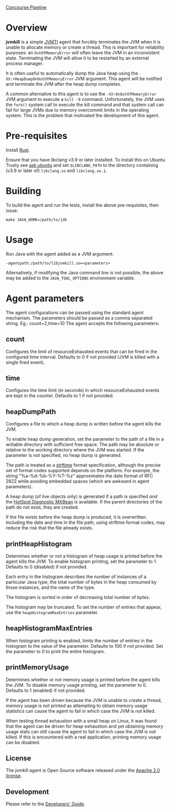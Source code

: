 [Concourse Pipeline](https://java-experience.ci.springapps.io/pipelines/jvmkill)

# Overview

**jvmkill** is a simple [JVMTI][] agent that forcibly terminates the JVM
when it is unable to allocate memory or create a thread. This is important
for reliability purposes: an `OutOfMemoryError` will often leave the JVM
in an inconsistent state. Terminating the JVM will allow it to be restarted
by an external process manager.

[JVMTI]: http://docs.oracle.com/javase/8/docs/technotes/guides/jvmti/

It is often useful to automatically dump the Java heap using the
`-XX:+HeapDumpOnOutOfMemoryError` JVM argument. This agent will be
notified and terminate the JVM after the heap dump completes.

A common alternative to this agent is to use the
`-XX:OnOutOfMemoryError` JVM argument to execute a `kill -9` command.
Unfortunately, the JVM uses the `fork()` system call to execute the kill
command and that system call can fail for large JVMs due to memory
overcommit limits in the operating system.  This is the problem that
motivated the development of this agent.

# Pre-requisites

Install [Rust][].

Ensure that you have libclang v3.9 or later installed. To install this on Ubuntu Trusty see [ask ubuntu][]
and set `$LIBCLANG_PATH` to the directory containing (v3.9 or later of) `libclang.so` and `libclang.so.1`.

[Rust]: https://www.rust-lang.org/en-US/install.html
[ask ubuntu]: https://askubuntu.com/questions/787383/how-to-install-llvm-3-9
    
# Building

To build the agent and run the tests, install the above pre-requisites, then issue:

    make JAVA_HOME=/path/to/jdk
    
# Usage

Run Java with the agent added as a JVM argument:

    -agentpath:/path/to/libjvmkill.so=<parameters>

Alternatively, if modifying the Java command line is not possible, the
above may be added to the `JAVA_TOOL_OPTIONS` environment variable.

# Agent parameters

The agent configurations can be passed using the standard agent mechanism.
The parameters should be passed as a comma separated string. Eg.: count=2,time=10
The agent accepts the following parameters:

## count

Configures the limit of resourceExhausted events that can be fired in the configured
time interval. Defaults to 0 if not provided (JVM is killed with a single fired event).

## time

Configures the time limit (in seconds) in which resourceExhausted events are kept in 
the counter. Defaults to 1 if not provided.

## heapDumpPath

Configures a file to which a heap dump is written before the agent kills the JVM.

To enable heap dump generation, set the parameter to the path of a file in a writable directory with sufficient free space.
The path may be absolute or relative to the working directory where the JVM was started.
If the parameter is not specified, no heap dump is generated.

The path is treated as a [strftime](https://linux.die.net/man/3/strftime) format specification,
although the precise set of format codes supported depends on the platform.
For example, the string "%a-%d-%b-%Y-%T-%z" approximates the date format of RFC 2822 while avoiding embedded spaces
(which are awkward in agent parameters).

A heap dump (of live objects only) is generated if a path is specified _and_ the 
[HotSpot Diagnostic MXBean](https://docs.oracle.com/javase/8/docs/jre/api/management/extension/com/sun/management/HotSpotDiagnosticMXBean.html)
is available.
If the parent directories of the path do not exist, they are created.

If the file exists before the heap dump is produced, it is overwritten. Including the date and time
in the file path, using strftime format codes, may reduce the risk that the file already exists.

## printHeapHistogram

Determines whether or not a histogram of heap usage is printed before the agent kills the JVM.
To enable histogram printing, set the parameter to 1. Defaults to 0 (disabled) if not provided.

Each entry in the histogram describes the number of instances of a particular Java type, the
total number of bytes in the heap consumed by those instances, and the name of the type.

The histogram is sorted in order of decreasing total number of bytes.

The histogram may be truncated. To set the number of entries that appear, use the `heapHistogramMaxEntries` parameter.
 
## heapHistogramMaxEntries

When histogram printing is enabled, limits the number of entries in the histogram to the value
of the parameter. Defaults to 100 if not provided. Set the parameter to 0 to print the entire histogram.

## printMemoryUsage

Determines whether or not memory usage is printed before the agent kills the JVM.
To disable memory usage printing, set the parameter to 0. Defaults to 1 (enabled) if not provided.

If the agent has been driven because the JVM is unable to create a thread, memory usage is not printed
as attempting to obtain memory usage statistics can cause the agent to fail in which case the JVM is not killed.

When testing thread exhaustion with a small heap on Linux, it was found that
the agent can be driven for heap exhaustion and yet
obtaining memory usage stats can still cause the agent to fail in which case
the JVM is not killed. If this is encountered with a real application, printing memory
usage can be disabled.

## License

The jvmkill agent is Open Source software released under the
[Apache 2.0 license](http://www.apache.org/licenses/LICENSE-2.0.html).

## Development

Please refer to the [Developers' Guide][].

[Developers' Guide]: docs/DEVELOPING.md
